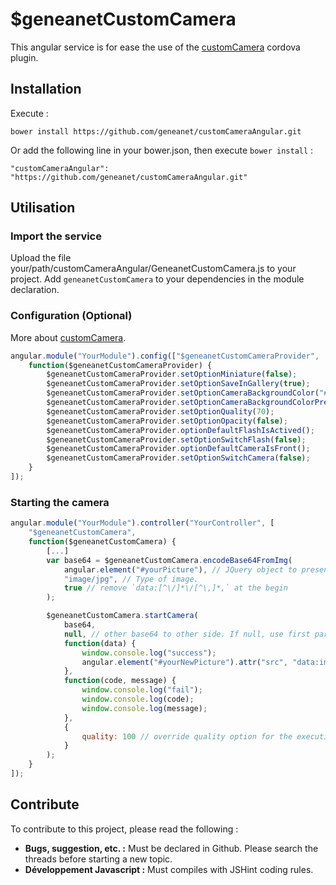 # $geneanetCustomCamera

This angular service is for ease the use of the [customCamera](https://github.com/geneanet/customCamera) cordova plugin.

## Installation

Execute :

    bower install https://github.com/geneanet/customCameraAngular.git

Or add the following line in your bower.json, then execute `bower install` :

    "customCameraAngular": "https://github.com/geneanet/customCameraAngular.git"

## Utilisation

### Import the service

Upload the file your/path/customCameraAngular/GeneanetCustomCamera.js to your project. Add `geneanetCustomCamera` to your dependencies in the module declaration.

### Configuration (Optional)

More about [customCamera](https://github.com/geneanet/customCamera).

``` js
angular.module("YourModule").config(["$geneanetCustomCameraProvider",
    function($geneanetCustomCameraProvider) {
        $geneanetCustomCameraProvider.setOptionMiniature(false);
        $geneanetCustomCameraProvider.setOptionSaveInGallery(true);
        $geneanetCustomCameraProvider.setOptionCameraBackgroundColor("#d45f13");
        $geneanetCustomCameraProvider.setOptionCameraBackgroundColorPressed("#145612");
        $geneanetCustomCameraProvider.setOptionQuality(70);
        $geneanetCustomCameraProvider.setOptionOpacity(false);
        $geneanetCustomCameraProvider.optionDefaultFlashIsActived();
        $geneanetCustomCameraProvider.setOptionSwitchFlash(false);
        $geneanetCustomCameraProvider.optionDefaultCameraIsFront();
        $geneanetCustomCameraProvider.setOptionSwitchCamera(false);
    }
]);
```

### Starting the camera

``` js
angular.module("YourModule").controller("YourController", [
    "$geneanetCustomCamera",
    function($geneanetCustomCamera) {
        [...]
        var base64 = $geneanetCustomCamera.encodeBase64FromImg(
            angular.element("#yourPicture"), // JQuery object to present your picture for the background.
            "image/jpg", // Type of image.
            true // remove `data:[^\/]*\/[^\,]*,` at the begin
        );

        $geneanetCustomCamera.startCamera(
            base64,
            null, // other base64 to other side. If null, use first parameter.
            function(data) {
                window.console.log("success");
                angular.element("#yourNewPicture").attr("src", "data:image/jpeg;base64,"+data);
            },
            function(code, message) {
                window.console.log("fail");
                window.console.log(code);
                window.console.log(message);
            },
            {
                quality: 100 // override quality option for the execution. Can override all options.
            }
        );
    }
]);
```

## Contribute

To contribute to this project, please read the following :
+ **Bugs, suggestion, etc. :** Must be declared in Github. Please search the threads before starting a new topic.
+ **Développement Javascript :** Must compiles with JSHint coding rules.
